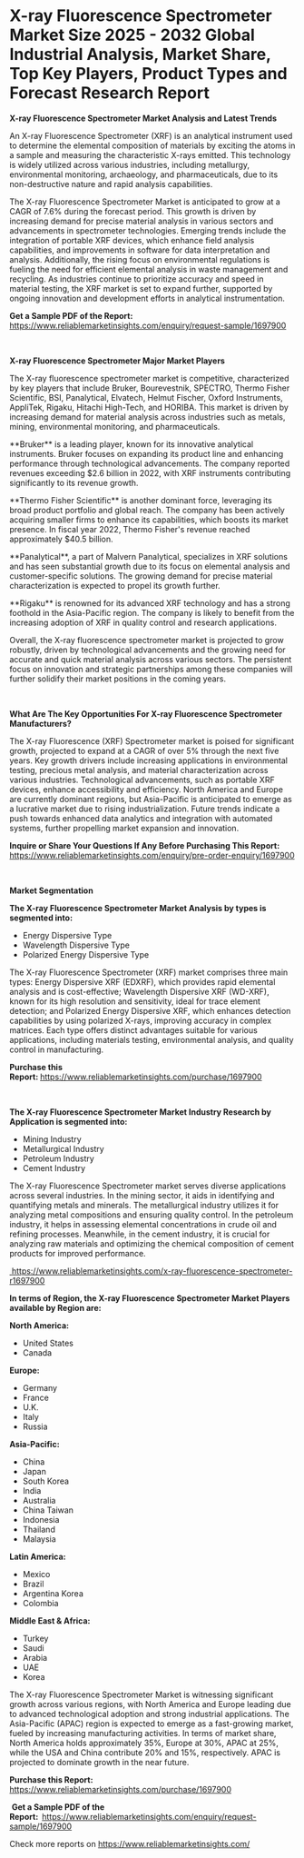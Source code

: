 <p><h1>X-ray Fluorescence Spectrometer Market Size 2025 - 2032 Global Industrial Analysis, Market Share, Top Key Players, Product Types and Forecast Research Report</h1></p><p><strong>X-ray Fluorescence Spectrometer Market Analysis and Latest Trends</strong></p>
<p><p>An X-ray Fluorescence Spectrometer (XRF) is an analytical instrument used to determine the elemental composition of materials by exciting the atoms in a sample and measuring the characteristic X-rays emitted. This technology is widely utilized across various industries, including metallurgy, environmental monitoring, archaeology, and pharmaceuticals, due to its non-destructive nature and rapid analysis capabilities.</p><p>The X-ray Fluorescence Spectrometer Market is anticipated to grow at a CAGR of 7.6% during the forecast period. This growth is driven by increasing demand for precise material analysis in various sectors and advancements in spectrometer technologies. Emerging trends include the integration of portable XRF devices, which enhance field analysis capabilities, and improvements in software for data interpretation and analysis. Additionally, the rising focus on environmental regulations is fueling the need for efficient elemental analysis in waste management and recycling. As industries continue to prioritize accuracy and speed in material testing, the XRF market is set to expand further, supported by ongoing innovation and development efforts in analytical instrumentation.</p></p>
<p><strong>Get a Sample PDF of the Report:&nbsp;</strong> <a href="https://www.reliablemarketinsights.com/enquiry/request-sample/1697900?utm_campaign=2891&utm_medium=2&utm_source=Github&utm_content=ia&utm_term=24032025&utm_id=x-ray-fluorescence-spectrometer">https://www.reliablemarketinsights.com/enquiry/request-sample/1697900</a></p>
<p>&nbsp;</p>
<p><strong>X-ray Fluorescence Spectrometer Major Market Players</strong></p>
<p><p>The X-ray fluorescence spectrometer market is competitive, characterized by key players that include Bruker, Bourevestnik, SPECTRO, Thermo Fisher Scientific, BSI, Panalytical, Elvatech, Helmut Fischer, Oxford Instruments, AppliTek, Rigaku, Hitachi High-Tech, and HORIBA. This market is driven by increasing demand for material analysis across industries such as metals, mining, environmental monitoring, and pharmaceuticals.</p><p>**Bruker** is a leading player, known for its innovative analytical instruments. Bruker focuses on expanding its product line and enhancing performance through technological advancements. The company reported revenues exceeding $2.6 billion in 2022, with XRF instruments contributing significantly to its revenue growth.</p><p>**Thermo Fisher Scientific** is another dominant force, leveraging its broad product portfolio and global reach. The company has been actively acquiring smaller firms to enhance its capabilities, which boosts its market presence. In fiscal year 2022, Thermo Fisher's revenue reached approximately $40.5 billion.</p><p>**Panalytical**, a part of Malvern Panalytical, specializes in XRF solutions and has seen substantial growth due to its focus on elemental analysis and customer-specific solutions. The growing demand for precise material characterization is expected to propel its growth further.</p><p>**Rigaku** is renowned for its advanced XRF technology and has a strong foothold in the Asia-Pacific region. The company is likely to benefit from the increasing adoption of XRF in quality control and research applications.</p><p>Overall, the X-ray fluorescence spectrometer market is projected to grow robustly, driven by technological advancements and the growing need for accurate and quick material analysis across various sectors. The persistent focus on innovation and strategic partnerships among these companies will further solidify their market positions in the coming years.</p></p>
<p>&nbsp;</p>
<p><strong>What Are The Key Opportunities For X-ray Fluorescence Spectrometer Manufacturers?</strong></p>
<p><p>The X-ray Fluorescence (XRF) Spectrometer market is poised for significant growth, projected to expand at a CAGR of over 5% through the next five years. Key growth drivers include increasing applications in environmental testing, precious metal analysis, and material characterization across various industries. Technological advancements, such as portable XRF devices, enhance accessibility and efficiency. North America and Europe are currently dominant regions, but Asia-Pacific is anticipated to emerge as a lucrative market due to rising industrialization. Future trends indicate a push towards enhanced data analytics and integration with automated systems, further propelling market expansion and innovation.</p></p>
<p><strong>Inquire or Share Your Questions If Any Before Purchasing This Report:</strong> <a href="https://www.reliablemarketinsights.com/enquiry/pre-order-enquiry/1697900?utm_campaign=2891&utm_medium=2&utm_source=Github&utm_content=ia&utm_term=24032025&utm_id=x-ray-fluorescence-spectrometer">https://www.reliablemarketinsights.com/enquiry/pre-order-enquiry/1697900</a></p>
<p>&nbsp;</p>
<p><strong>Market Segmentation</strong></p>
<p><strong>The X-ray Fluorescence Spectrometer Market Analysis by types is segmented into:</strong></p>
<p><ul><li>Energy Dispersive Type</li><li>Wavelength Dispersive Type</li><li>Polarized Energy Dispersive Type</li></ul></p>
<p><p>The X-ray Fluorescence Spectrometer (XRF) market comprises three main types: Energy Dispersive XRF (EDXRF), which provides rapid elemental analysis and is cost-effective; Wavelength Dispersive XRF (WD-XRF), known for its high resolution and sensitivity, ideal for trace element detection; and Polarized Energy Dispersive XRF, which enhances detection capabilities by using polarized X-rays, improving accuracy in complex matrices. Each type offers distinct advantages suitable for various applications, including materials testing, environmental analysis, and quality control in manufacturing.</p></p>
<p><strong>Purchase this Report:&nbsp;</strong><a href="https://www.reliablemarketinsights.com/purchase/1697900?utm_campaign=2891&utm_medium=2&utm_source=Github&utm_content=ia&utm_term=24032025&utm_id=x-ray-fluorescence-spectrometer">https://www.reliablemarketinsights.com/purchase/1697900</a></p>
<p>&nbsp;</p>
<p><strong>The X-ray Fluorescence Spectrometer Market Industry Research by Application is segmented into:</strong></p>
<p><ul><li>Mining Industry</li><li>Metallurgical Industry</li><li>Petroleum Industry</li><li>Cement Industry</li></ul></p>
<p><p>The X-ray Fluorescence Spectrometer market serves diverse applications across several industries. In the mining sector, it aids in identifying and quantifying metals and minerals. The metallurgical industry utilizes it for analyzing metal compositions and ensuring quality control. In the petroleum industry, it helps in assessing elemental concentrations in crude oil and refining processes. Meanwhile, in the cement industry, it is crucial for analyzing raw materials and optimizing the chemical composition of cement products for improved performance.</p></p>
<p><a href="https://www.reliablemarketinsights.com/x-ray-fluorescence-spectrometer-r1697900?utm_campaign=2891&utm_medium=2&utm_source=Github&utm_content=ia&utm_term=24032025&utm_id=x-ray-fluorescence-spectrometer">&nbsp;https://www.reliablemarketinsights.com/x-ray-fluorescence-spectrometer-r1697900</a></p>
<p><strong>In terms of Region, the X-ray Fluorescence Spectrometer Market Players available by Region are:</strong></p>
<p>
    <p> <strong> North America: </strong>
        <ul>
            <li>United States</li>
            <li>Canada</li>
        </ul>
        </p> 
    <p> <strong> Europe: </strong>
        <ul>
            <li>Germany</li>
            <li>France</li>
            <li>U.K.</li>
            <li>Italy</li>
            <li>Russia</li>
        </ul>
        </p> 
    <p> <strong> Asia-Pacific: </strong>
        <ul>
            <li>China</li>
            <li>Japan</li>
            <li>South Korea</li>
            <li>India</li>
            <li>Australia</li>
            <li>China Taiwan</li>
            <li>Indonesia</li>
            <li>Thailand</li>
            <li>Malaysia</li>
        </ul>
        </p> 
    <p> <strong> Latin America: </strong>
        <ul>
            <li>Mexico</li>
            <li>Brazil</li>
            <li>Argentina Korea</li>
            <li>Colombia</li>
        </ul>
        </p> 
    <p> <strong> Middle East & Africa: </strong>
        <ul>
            <li>Turkey</li>
            <li>Saudi</li>
            <li>Arabia</li>
            <li>UAE</li>
            <li>Korea</li>
        </ul>
    </p>
    </p>
<p><p>The X-ray Fluorescence Spectrometer Market is witnessing significant growth across various regions, with North America and Europe leading due to advanced technological adoption and strong industrial applications. The Asia-Pacific (APAC) region is expected to emerge as a fast-growing market, fueled by increasing manufacturing activities. In terms of market share, North America holds approximately 35%, Europe at 30%, APAC at 25%, while the USA and China contribute 20% and 15%, respectively. APAC is projected to dominate growth in the near future.</p></p>
<p><strong>Purchase this Report: </strong><a href="https://www.reliablemarketinsights.com/purchase/1697900?utm_campaign=2891&utm_medium=2&utm_source=Github&utm_content=ia&utm_term=24032025&utm_id=x-ray-fluorescence-spectrometer">https://www.reliablemarketinsights.com/purchase/1697900</a></p>
<p>&nbsp;<strong>Get a Sample PDF of the Report:&nbsp;&nbsp;</strong><a href="https://www.reliablemarketinsights.com/enquiry/request-sample/1697900?utm_campaign=2891&utm_medium=2&utm_source=Github&utm_content=ia&utm_term=24032025&utm_id=x-ray-fluorescence-spectrometer">https://www.reliablemarketinsights.com/enquiry/request-sample/1697900</a></p>
<p><strong></strong></p>
<p>Check more reports on <a href="https://www.reliablemarketinsights.com/?utm_campaign=2891&utm_medium=2&utm_source=Github&utm_content=ia&utm_term=24032025&utm_id=x-ray-fluorescence-spectrometer">https://www.reliablemarketinsights.com/</a></p>
